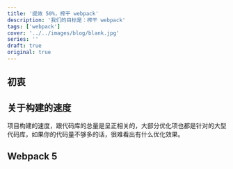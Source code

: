 ```yaml
---
title: '提效 50%，榨干 webpack'
description: '我们的目标是：榨干 webpack'
tags: ['webpack']
cover: '../../images/blog/blank.jpg'
series: ''
draft: true
original: true
---
```


## 初衷



## 关于构建的速度

项目构建的速度，跟代码库的总量是呈正相关的，大部分优化项也都是针对的大型代码库，如果你的代码量不够多的话，很难看出有什么优化效果。

## Webpack 5
